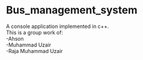 # Bus_management_system  
A console application implemented in c++.  
This is a group work of:  
-Ahson  
-Muhammad Uzair  
-Raja Muhammad Uzair  
